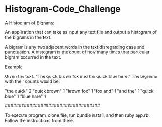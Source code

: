 # Histogram-Code_Challenge

A Histogram of Bigrams:

An application that can take as input any text file and output a histogram of the bigrams in the text.

A bigram is any two adjacent words in the text disregarding case and punctuation. A histogram is the count of how many times that particular bigram occurred in the text.

Example:

Given the text: “The quick brown fox and the quick blue hare.” The bigrams with their counts would be:

"the quick" 2
"quick brown" 1
"brown fox" 1
"fox and" 1
"and the" 1
"quick blue" 1
"blue hare" 1

###################################


To execute program, clone file, run bundle install, and then ruby app.rb. Follow the instructions from there.
